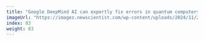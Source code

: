 ```yaml
---
title: "Google DeepMind AI can expertly fix errors in quantum computers"
imageUrl: "https://images.newscientist.com/wp-content/uploads/2024/11/20133032/SEI_230287871.jpg?width=788"
index: 83
weight: 83
---
```

